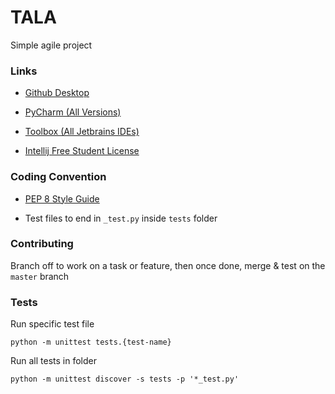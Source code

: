 # TALA

Simple agile project

### Links

 * [Github Desktop](https://desktop.github.com/download)

 * [PyCharm (All Versions)](https://www.jetbrains.com/pycharm/download/other.html)

 * [Toolbox (All Jetbrains IDEs)](https://www.jetbrains.com/toolbox-app)

 * [Intellij Free Student License](https://www.jetbrains.com/shop/eform/students)

### Coding Convention

 * [PEP 8 Style Guide](https://peps.python.org/pep-0008)

 * Test files to end in `_test.py` inside `tests` folder

### Contributing

Branch off to work on a task or feature, then once done, merge & test on the `master` branch

### Tests

Run specific test file

`python -m unittest tests.{test-name}`

Run all tests in folder

`python -m unittest discover -s tests -p '*_test.py'`
